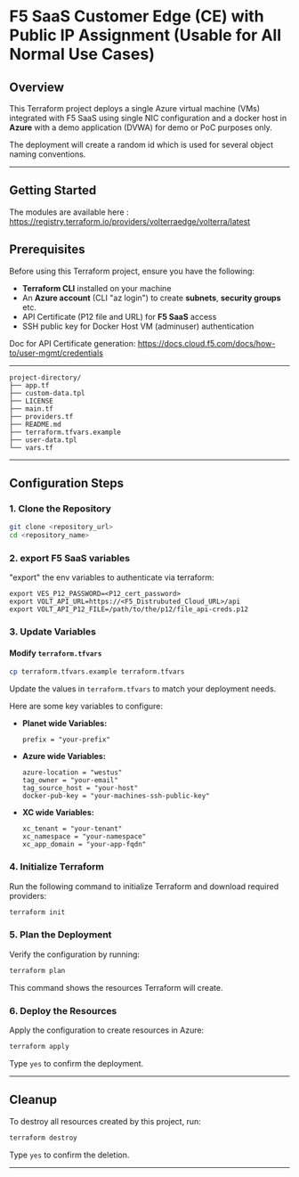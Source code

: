 # F5 SaaS Customer Edge (CE) with Public IP Assignment (Usable for All Normal Use Cases)

## Overview
This Terraform project deploys a single Azure virtual machine (VMs) integrated with F5 SaaS
using single NIC configuration and a docker host in **Azure** with a demo application (DVWA)
for demo or PoC purposes only.

The deployment will create a random id which is used for several object
naming conventions.

---

## Getting Started
The modules are available here : https://registry.terraform.io/providers/volterraedge/volterra/latest

## Prerequisites

Before using this Terraform project, ensure you have the following:

- **Terraform CLI** installed on your machine
- An **Azure account** (CLI "az login") to create **subnets**, **security groups** etc.
- API Certificate (P12 file and URL) for **F5 SaaS** access
- SSH public key for Docker Host VM (adminuser) authentication 

Doc for API Certificate generation: https://docs.cloud.f5.com/docs/how-to/user-mgmt/credentials 

---

```
project-directory/
├── app.tf
├── custom-data.tpl
├── LICENSE
├── main.tf
├── providers.tf
├── README.md
├── terraform.tfvars.example
├── user-data.tpl
└── vars.tf
```

---

## Configuration Steps

### 1. Clone the Repository

```bash
git clone <repository_url>
cd <repository_name>
```

### 2. export F5 SaaS variables

"export" the env variables to authenticate via terraform:

```
export VES_P12_PASSWORD=<P12_cert_password>
export VOLT_API_URL=https://<F5_Distrubuted_Cloud_URL>/api
export VOLT_API_P12_FILE=/path/to/the/p12/file_api-creds.p12
```


### 3. Update Variables

#### Modify `terraform.tfvars`
```bash
cp terraform.tfvars.example terraform.tfvars
```
Update the values in `terraform.tfvars` to match your deployment needs.

Here are some key variables to configure:

- **Planet wide Variables:**
  ```hcl
  prefix = "your-prefix"
  ```

- **Azure wide Variables:**
  ```hcl
  azure-location = "westus"
  tag_owner = "your-email"
  tag_source_host = "your-host"
  docker-pub-key = "your-machines-ssh-public-key"
  ```

- **XC wide Variables:**
  ```hcl
  xc_tenant = "your-tenant"
  xc_namespace = "your-namespace"
  xc_app_domain = "your-app-fqdn"
  ```

### 4. Initialize Terraform

Run the following command to initialize Terraform and download required providers:

```bash
terraform init
```

### 5. Plan the Deployment

Verify the configuration by running:

```bash
terraform plan
```

This command shows the resources Terraform will create.

### 6. Deploy the Resources

Apply the configuration to create resources in Azure:

```bash
terraform apply
```

Type `yes` to confirm the deployment.

---

## Cleanup

To destroy all resources created by this project, run:

```bash
terraform destroy
```

Type `yes` to confirm the deletion.

---

